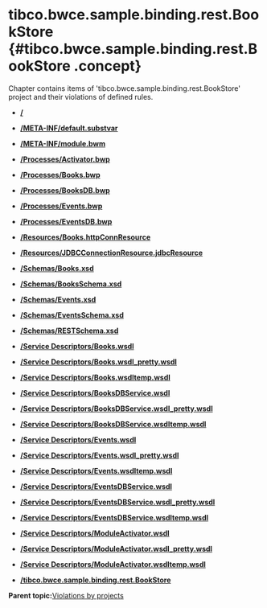 # tibco.bwce.sample.binding.rest.BookStore {#tibco.bwce.sample.binding.rest.BookStore .concept}

Chapter contains items of 'tibco.bwce.sample.binding.rest.BookStore' project and their violations of defined rules.

-   **[/](../../qa/projects/tibco.bwce.sample.binding.rest.BookStore/violation1.md)**  

-   **[/META-INF/default.substvar](../../qa/projects/tibco.bwce.sample.binding.rest.BookStore/violation3.md)**  

-   **[/META-INF/module.bwm](../../qa/projects/tibco.bwce.sample.binding.rest.BookStore/violation4.md)**  

-   **[/Processes/Activator.bwp](../../qa/projects/tibco.bwce.sample.binding.rest.BookStore/violation5.md)**  

-   **[/Processes/Books.bwp](../../qa/projects/tibco.bwce.sample.binding.rest.BookStore/violation6.md)**  

-   **[/Processes/BooksDB.bwp](../../qa/projects/tibco.bwce.sample.binding.rest.BookStore/violation7.md)**  

-   **[/Processes/Events.bwp](../../qa/projects/tibco.bwce.sample.binding.rest.BookStore/violation8.md)**  

-   **[/Processes/EventsDB.bwp](../../qa/projects/tibco.bwce.sample.binding.rest.BookStore/violation9.md)**  

-   **[/Resources/Books.httpConnResource](../../qa/projects/tibco.bwce.sample.binding.rest.BookStore/violation10.md)**  

-   **[/Resources/JDBCConnectionResource.jdbcResource](../../qa/projects/tibco.bwce.sample.binding.rest.BookStore/violation11.md)**  

-   **[/Schemas/Books.xsd](../../qa/projects/tibco.bwce.sample.binding.rest.BookStore/violation12.md)**  

-   **[/Schemas/BooksSchema.xsd](../../qa/projects/tibco.bwce.sample.binding.rest.BookStore/violation13.md)**  

-   **[/Schemas/Events.xsd](../../qa/projects/tibco.bwce.sample.binding.rest.BookStore/violation14.md)**  

-   **[/Schemas/EventsSchema.xsd](../../qa/projects/tibco.bwce.sample.binding.rest.BookStore/violation15.md)**  

-   **[/Schemas/RESTSchema.xsd](../../qa/projects/tibco.bwce.sample.binding.rest.BookStore/violation16.md)**  

-   **[/Service Descriptors/Books.wsdl](../../qa/projects/tibco.bwce.sample.binding.rest.BookStore/violation17.md)**  

-   **[/Service Descriptors/Books.wsdl\_pretty.wsdl](../../qa/projects/tibco.bwce.sample.binding.rest.BookStore/violation18.md)**  

-   **[/Service Descriptors/Books.wsdltemp.wsdl](../../qa/projects/tibco.bwce.sample.binding.rest.BookStore/violation19.md)**  

-   **[/Service Descriptors/BooksDBService.wsdl](../../qa/projects/tibco.bwce.sample.binding.rest.BookStore/violation20.md)**  

-   **[/Service Descriptors/BooksDBService.wsdl\_pretty.wsdl](../../qa/projects/tibco.bwce.sample.binding.rest.BookStore/violation21.md)**  

-   **[/Service Descriptors/BooksDBService.wsdltemp.wsdl](../../qa/projects/tibco.bwce.sample.binding.rest.BookStore/violation22.md)**  

-   **[/Service Descriptors/Events.wsdl](../../qa/projects/tibco.bwce.sample.binding.rest.BookStore/violation23.md)**  

-   **[/Service Descriptors/Events.wsdl\_pretty.wsdl](../../qa/projects/tibco.bwce.sample.binding.rest.BookStore/violation24.md)**  

-   **[/Service Descriptors/Events.wsdltemp.wsdl](../../qa/projects/tibco.bwce.sample.binding.rest.BookStore/violation25.md)**  

-   **[/Service Descriptors/EventsDBService.wsdl](../../qa/projects/tibco.bwce.sample.binding.rest.BookStore/violation26.md)**  

-   **[/Service Descriptors/EventsDBService.wsdl\_pretty.wsdl](../../qa/projects/tibco.bwce.sample.binding.rest.BookStore/violation27.md)**  

-   **[/Service Descriptors/EventsDBService.wsdltemp.wsdl](../../qa/projects/tibco.bwce.sample.binding.rest.BookStore/violation28.md)**  

-   **[/Service Descriptors/ModuleActivator.wsdl](../../qa/projects/tibco.bwce.sample.binding.rest.BookStore/violation29.md)**  

-   **[/Service Descriptors/ModuleActivator.wsdl\_pretty.wsdl](../../qa/projects/tibco.bwce.sample.binding.rest.BookStore/violation30.md)**  

-   **[/Service Descriptors/ModuleActivator.wsdltemp.wsdl](../../qa/projects/tibco.bwce.sample.binding.rest.BookStore/violation31.md)**  

-   **[/tibco.bwce.sample.binding.rest.BookStore](../../qa/projects/tibco.bwce.sample.binding.rest.BookStore/violation2.md)**  


**Parent topic:**[Violations by projects](../../qa/common/violationsByProjects.md)

